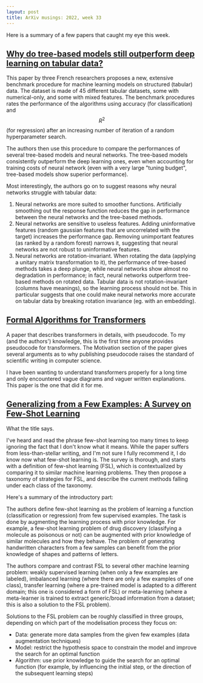 ```yaml
---
layout: post
title: ArXiv musings: 2022, week 33
---
```


Here is a summary of a few papers that caught my eye this week.

## [Why do tree-based models still outperform deep learning on tabular data?](https://arxiv.org/pdf/2207.08815.pdf)
This paper by three French researchers proposes a new, extensive benchmark procedure for machine learning models on structured (tabular) data. The dataset is made of 45 different tabular datasets, some with numerical-only, and some with mixed features. The benchmark procedures rates the performance of the algorithms using accuracy (for classification) and $$R^2$$ (for regression) after an increasing number of iteration of a random hyperparameter search. 

The authors then use this procedure to compare the performances of several tree-based models and neural networks. The tree-based models consistently outperform the deep learning ones, even when accounting for training costs of neural network (even with a very large "tuning budget", tree-based models show superior performance).

Most interestingly, the authors go on to suggest reasons why neural networks struggle with tabular data:
1. Neural networks are more suited to smoother functions. Artificially smoothing out the response function reduces the gap in performance between the neural networks and the tree-based methods. 
2. Neural networks are sensitive to useless features. Adding uninformative features (random gaussian features that are uncorrelated with the target) increases the performance gap. Removing unimportant features (as ranked by a random forest) narrows it, suggesting that neural networks are not robust to uninformative features.
3. Neural networks are rotation-invariant. When rotating the data (applying a unitary matrix transformation to it), the performance of tree-based methods takes a deep plunge, while neural networks show almost no degradation in performance; in fact, neural networks outperform tree-based methods on rotated data. Tabular data is not rotation-invariant (columns have meanings), so the learning process should not be. This in particular suggests that one could make neural networks more accurate on tabular data by breaking rotation invariance (eg. with an embedding).

## [Formal Algorithms for Transformers](https://arxiv.org/pdf/2207.09238.pdf)
A paper that describes transformers in details, with pseudocode. To my (and the authors') knowledge, this is the first time anyone provides pseudocode for transformers. The Motivation section of the paper gives several arguments as to why publishing pseudocode raises the standard of scientific writing in computer science.

I have been wanting to understand transformers properly for a long time and only encountered vague diagrams and vaguer written explanations. This paper is the one that did it for me.

## [Generalizing from a Few Examples: A Survey on Few-Shot Learning](https://arxiv.org/pdf/1904.05046.pdf)
What the title says.

I've heard and read the phrase few-shot learning too many times to keep ignoring the fact that I don't know what it means. While the paper suffers from less-than-stellar writing, and I'm not sure I fully recommend it, I do know now what few-shot learning is. The survey is thorough, and starts with a definition of few-shot learning (FSL), which is contextualized by comparing it to similar machine learning problems. They then propose a taxonomy of strategies for FSL, and describe the current methods falling under each class of the taxonomy.

Here's a summary of the introductory part:

The authors define few-shot learning as the problem of learning a function (classification or regression) from few supervised examples. The task is done by augmenting the learning process with prior knowledge. For example, a few-shot learning problem of drug discovery (classifying a molecule as poisonous or not) can be augmented with prior knowledge of similar molecules and how they behave. The problem of generating handwritten characters from a few samples can benefit from the prior knowledge of shapes and patterns of letters.

The authors compare and contrast FSL to several other machine learning problem: weakly supervised learning (when only a few examples are labeled), imbalanced learning (where there are only a few examples of one class), transfer learning (where a pre-trained model is adapted to a different domain; this one is considered a form of FSL) or meta-learning (where a meta-learner is trained to extract generic/broad information from a dataset; this is also a solution to the FSL problem).

Solutions to the FSL problem can be roughly classified in three groups, depending on which part of the modelisation process they focus on:
- Data: generate more data samples from the given few examples (data augmentation techniques)
- Model: restrict the hypothesis space to constrain the model and improve the search for an optimal function
- Algorithm: use prior knowledge to guide the search for an optimal function (for example, by influencing the initial step, or the direction of the subsequent learning steps)
